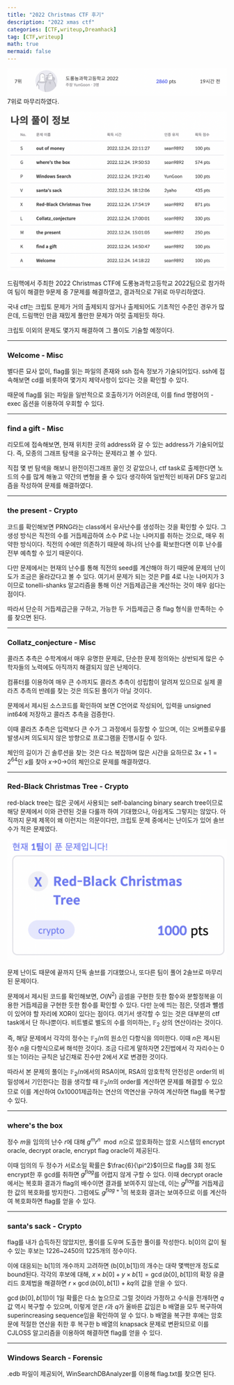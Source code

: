 ```yaml
---
title: "2022 Christmas CTF 후기"
description: "2022 xmas ctf"
categories: [CTF,writeup,Dreamhack]
tag: [CTF,writeup]
math: true
mermaid: false
---
```


![7위](/img/2022-xmas-ctf/rank.png)
7위로 마무리하였다.

![풀이 기록](/img/2022-xmas-ctf/solved.png)

드림핵에서 주최한 2022 Christmas CTF에 도롱뇽과학고등학교 2022팀으로 참가하여 팀이 해결한 9문제 중 7문제를 해결하였고, 결과적으로 7위로 마무리하였다.

국내 ctf는 크립토 문제가 거의 출제되지 않거나 출제되어도 기초적인 수준인 경우가 많은데, 드림핵인 만큼 재밌게 풀만한 문제가 여럿 출제된듯 하다.

크립토 이외의 문제도 몇가지 해결하여 그 풀이도 기술할 예정이다.

---

### Welcome - Misc

별다른 묘사 없이, flag를 읽는 파일의 존재와 ssh 접속 정보가 기술되어있다. ssh에 접속해보면 cd를 비롯하여 몇가지 제약사항이 있다는 것을 확인할 수 있다.

때문에 flag를 읽는 파일을 일반적으로 호출하기가 어려운데, 이를 find 명령어의 -exec 옵션을 이용하여 우회할 수 있다.

---

### find a gift - Misc

리모트에 접속해보면, 현재 위치한 곳의 address와 갈 수 있는 address가 기술되어있다. 즉, 모종의 그래프 탐색을 요구하는 문제라고 볼 수 있다.

직접 몇 번 탐색을 해보니 완전이진그래프 꼴인 것 같았으나, ctf task로 출제한다면 노드의 수를 많게 해놓고 약간의 변형을 줄 수 있다 생각하여 일반적인 비재귀 DFS 알고리즘을 작성하여 문제를 해결하였다.

---

### the present - Crypto

코드를 확인해보면 PRNG라는 class에서 유사난수를 생성하는 것을 확인할 수 있다. 그 생성 방식은 직전의 수를 거듭제곱하여 소수 P로 나눈 나머지를 취하는 것으로, 매우 취약한 방식이다. 직전의 수에만 의존하기 때문에 하나의 난수를 확보한다면 이후 난수를 전부 예측할 수 있기 때문이다.

다만 문제에서는 현재의 난수를 통해 직전의 seed를 계산해야 하기 때문에 문제의 난이도가 조금은 올라갔다고 볼 수 있다. 여기서 문제가 되는 것은 P를 4로 나눈 나머지가 3이므로 tonelli-shanks 알고리즘을 통해 이산 거듭제곱근을 계산하는 것이 매우 쉽다는 점이다.

따라서 단순히 거듭제곱근을 구하고, 가능한 두 거듭제곱근 중 flag 형식을 만족하는 수를 찾으면 된다.

---

### Collatz_conjecture - Misc

콜라츠 추측은 수학계에서 매우 유명한 문제로, 단순한 문제 정의와는 상반되게 많은 수학자들의 노력에도 아직까지 해결되지 않은 난제이다.

컴퓨터를 이용하여 매우 큰 수까지도 콜라츠 추측이 성립함이 알려져 있으므로 실제 콜라츠 추측의 반례를 찾는 것은 의도된 풀이가 아닐 것이다.

문제에서 제시된 소스코드를 확인하여 보면 C언어로 작성되어, 입력을 unsigned int64에 저장하고 콜라츠 추측을 검증한다.

이때 콜라츠 추측은 입력보다 큰 수가 그 과정에서 등장할 수 있으며, 이는 오버플로우를 발생시켜 의도되지 않은 방향으로 프로그램을 진행시킬 수 있다.

체인의 길이가 긴 솔루션을 찾는 것은 다소 복잡하며 많은 시간을 요하므로 $3x+1=2^{64}$인 $x$를 찾아 
$x$->0->0의 체인으로 문제를 해결하였다.

---

### Red-Black Christmas Tree - Crypto

red-black tree는 많은 곳에서 사용되는 self-balancing binary search tree이므로 해당 문제에서 이와 관련된 것을 다룰까 하여 기대했으나, 아쉽게도 그렇지는 않았다. 아직까지 문제 제목이 왜 이런지는 의문이다만, 크립토 문제 중에서는 난이도가 있어 솔브수가 적은 문제였다.

![First Solve](/img/2022-xmas-ctf/first-solve.png)

문제 난이도 때문에 끝까지 단독 솔브를 기대했으나, 또다른 팀이 풀어 2솔브로 마무리된 문제이다.

문제에서 제시된 코드를 확인해보면, $O(N^2)$ 곱셈을 구현한 듯한 함수와 분할정복을 이용한 거듭제곱을 구현한 듯한 함수를 확인할 수 있다. 다만 눈에 띄는 점은, 덧셈과 뺄셈이 있어야 할 자리에 XOR이 있다는 점이다. 여기서 생각할 수 있는 것은 대부분의 ctf task에서 단 하나뿐이다. 비트별로 별도의 수를 의미하는, $\mathbb{F}_2$ 상의 연산이라는 것이다.

즉, 해당 문제에서 각각의 정수는 $\mathbb{F}_2/n$의 원소인 다항식을 의미한다. 이때 $n$은 제시된 정수 $n$을 다항식으로써 해석한 것이다. 조금 다르게 말하자면 2진법에서 각 자리수는 0 또는 1이라는 규칙은 남긴채로 진수만 2에서 $X$로 변경한 것이다.

따라서 본 문제의 풀이는 $\mathbb{F}_2/n$에서의 RSA이며, RSA의 암호학적 안전성은 order의 비밀성에서 기인한다는 점을 생각할 때 $\mathbb{F}_2/n$의 order를 계산하면 문제를 해결할 수 있으므로 이를 계산하여 0x10001제곱하는 연산의 역연산을 구하여 계산하면 flag를 복구할 수 있다.

---

### where's the box

정수 $m$을 임의의 난수 $r$에 대해 $g^mr^n\mod n$으로 암호화하는 암호 시스템의 encrypt oracle, decrypt oracle, encrypt flag oracle이 제공된다.

이때 임의의 두 정수가 서로소일 확률은 $\frac{6}{\pi^2}$이므로 flag를 3회 정도 encrypt한 후 gcd를 취하면 $g^{flag}$를 어렵지 않게 구할 수 있다. 이때 decrypt oracle에서는 복호화 결과가 flag의 배수이면 결과를 보여주지 않는데, 이는 $g^{flag}$를 거듭제곱한 값의 복호화를 방지한다. 그럼에도 $g^{flag+1}$의 복호화 결과는 보여주므로 이를 계산하여 복호화하면 flag를 얻을 수 있다.

---

### santa's sack - Crypto

flag를 내가 습득하진 않았지만, 풀이를 도우며 도출한 풀이를 작성한다. b[0]의 값이 될 수 있는 후보는 1226~2450의 1225개의 정수이다.

이에 대응되는 b[1]의 개수까지 고려하면 (b[0],b[1])의 개수는 대략 몇백만개 정도로 bound된다. 각각의 후보에 대해, $x\times b[0]+y\times b[1]=\gcd(b[0],b[1])$의 확장 유클리드 호제법을 해결하면 $r\times\gcd(b[0],b[1])+kq$의 값을 얻을 수 있다.

$\gcd(b[0],b[1])$이 1일 확률은 다소 높으므로 그럴 것이라 가정하고 수식을 전개하면 $q$ 값 역시 복구할 수 있으며, 이렇게 얻은 $r$과 $q$가 올바른 값임은 b 배열을 모두 복구하여 superincreasing sequence임을 확인하여 알 수 있다. b 배열을 복구한 후에는 암호문에 적절한 연산을 취한 후 복구한 b 배열의 knapsack 문제로 변환되므로 이를 CJLOSS 알고리즘을 이용하여 해결하면 flag를 얻을 수 있다.

---

### Windows Search - Forensic

.edb 파일이 제공되어, WinSearchDBAnalyzer를 이용해 flag.txt를 찾으면 된다.